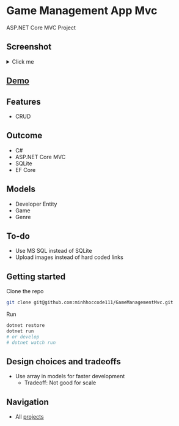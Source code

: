 # Game Management App Mvc

ASP.NET Core MVC Project

## Screenshot

<details>
    <summary>Click me</summary>

</details>

## [Demo]()

## Features

- CRUD

## Outcome

- C#
- ASP.NET Core MVC
- SQLite
- EF Core

## Models

- Developer Entity
- Game
- Genre

## To-do

- Use MS SQL instead of SQLite
- Upload images instead of hard coded links

## Getting started

Clone the repo

```bash
git clone git@github.com:minhhoccode111/GameManagementMvc.git
```

Run

```bash
dotnet restore
dotnet run
# or develop
# dotnet watch run
```

## Design choices and tradeoffs

- Use array in models for faster development
  - Tradeoff: Not good for scale

## Navigation

- All [projects](https://github.com/minhhoccode111)
